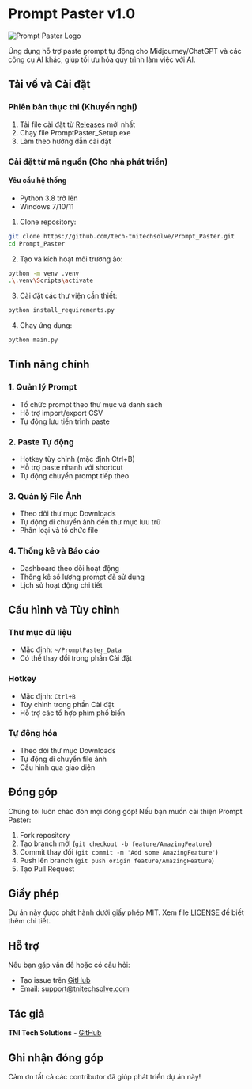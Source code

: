 # Prompt Paster v1.0

![Prompt Paster Logo](docs/images/logo.png)

Ứng dụng hỗ trợ paste prompt tự động cho Midjourney/ChatGPT và các công cụ AI khác, giúp tối ưu hóa quy trình làm việc với AI.

## Tải về và Cài đặt

### Phiên bản thực thi (Khuyến nghị)

1. Tải file cài đặt từ [Releases](https://github.com/tech-tnitechsolve/Prompt_Paster/releases) mới nhất
2. Chạy file PromptPaster_Setup.exe
3. Làm theo hướng dẫn cài đặt

### Cài đặt từ mã nguồn (Cho nhà phát triển)

#### Yêu cầu hệ thống
- Python 3.8 trở lên
- Windows 7/10/11

1. Clone repository:
```bash
git clone https://github.com/tech-tnitechsolve/Prompt_Paster.git
cd Prompt_Paster
```

2. Tạo và kích hoạt môi trường ảo:
```bash
python -m venv .venv
.\.venv\Scripts\activate
```

3. Cài đặt các thư viện cần thiết:
```bash
python install_requirements.py
```

4. Chạy ứng dụng:
```bash
python main.py
```

## Tính năng chính

### 1. Quản lý Prompt
- Tổ chức prompt theo thư mục và danh sách
- Hỗ trợ import/export CSV
- Tự động lưu tiến trình paste

### 2. Paste Tự động
- Hotkey tùy chỉnh (mặc định Ctrl+B)
- Hỗ trợ paste nhanh với shortcut
- Tự động chuyển prompt tiếp theo

### 3. Quản lý File Ảnh
- Theo dõi thư mục Downloads
- Tự động di chuyển ảnh đến thư mục lưu trữ
- Phân loại và tổ chức file

### 4. Thống kê và Báo cáo
- Dashboard theo dõi hoạt động
- Thống kê số lượng prompt đã sử dụng
- Lịch sử hoạt động chi tiết

## Cấu hình và Tùy chỉnh

### Thư mục dữ liệu
- Mặc định: `~/PromptPaster_Data`
- Có thể thay đổi trong phần Cài đặt

### Hotkey
- Mặc định: `Ctrl+B`
- Tùy chỉnh trong phần Cài đặt
- Hỗ trợ các tổ hợp phím phổ biến

### Tự động hóa
- Theo dõi thư mục Downloads
- Tự động di chuyển file ảnh
- Cấu hình qua giao diện

## Đóng góp

Chúng tôi luôn chào đón mọi đóng góp! Nếu bạn muốn cải thiện Prompt Paster:

1. Fork repository
2. Tạo branch mới (`git checkout -b feature/AmazingFeature`)
3. Commit thay đổi (`git commit -m 'Add some AmazingFeature'`)
4. Push lên branch (`git push origin feature/AmazingFeature`)
5. Tạo Pull Request

## Giấy phép

Dự án này được phát hành dưới giấy phép MIT. Xem file [LICENSE](LICENSE) để biết thêm chi tiết.

## Hỗ trợ

Nếu bạn gặp vấn đề hoặc có câu hỏi:
- Tạo issue trên [GitHub](https://github.com/tech-tnitechsolve/Prompt_Paster/issues)
- Email: support@tnitechsolve.com

## Tác giả

**TNI Tech Solutions** - [GitHub](https://github.com/tech-tnitechsolve)

## Ghi nhận đóng góp

Cảm ơn tất cả các contributor đã giúp phát triển dự án này!